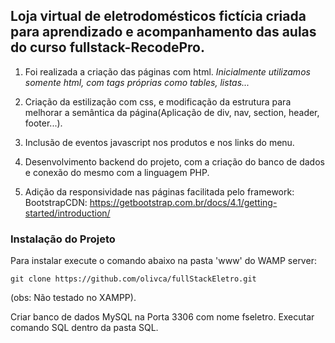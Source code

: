 
## Loja virtual de eletrodomésticos fictícia criada para aprendizado e acompanhamento das aulas do curso fullstack-RecodePro.

1. Foi realizada a criação das páginas com html.
_Inicialmente utilizamos somente html, com tags próprias como tables, listas..._

2. Criação da estilização com css, e modificação da estrutura para melhorar a semântica da página(Aplicação de div, nav, section, header, footer...).

3. Inclusão de eventos javascript nos produtos e nos links do menu.

4. Desenvolvimento backend do projeto, com a criação do banco de dados e conexão do mesmo com a linguagem PHP.

5. Adição da responsividade nas páginas facilitada pelo framework: BootstrapCDN:
https://getbootstrap.com.br/docs/4.1/getting-started/introduction/



### Instalação do Projeto

Para instalar execute o comando abaixo na pasta 'www' do WAMP server:
```
git clone https://github.com/olivca/fullStackEletro.git
```
(obs: Não testado no XAMPP).


Criar banco de dados MySQL na Porta 3306 com nome fseletro.
Executar comando SQL dentro da pasta SQL.
